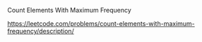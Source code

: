 Count Elements With Maximum Frequency

https://leetcode.com/problems/count-elements-with-maximum-frequency/description/
